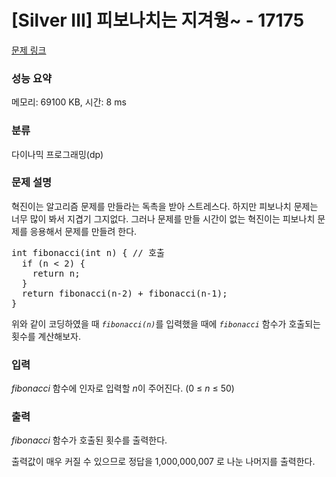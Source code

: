 # [Silver III] 피보나치는 지겨웡~ - 17175 

[문제 링크](https://www.acmicpc.net/problem/17175) 

### 성능 요약

메모리: 69100 KB, 시간: 8 ms

### 분류

다이나믹 프로그래밍(dp)

### 문제 설명

<p>혁진이는 알고리즘 문제를 만들라는 독촉을 받아 스트레스다. 하지만 피보나치 문제는 너무 많이 봐서 지겹기 그지없다. 그러나 문제를 만들 시간이 없는 혁진이는 피보나치 문제를 응용해서 문제를 만들려 한다.</p>


<pre>int fibonacci(int n) { // 호출
  if (n < 2) {
    return n;
  }  
  return fibonacci(n-2) + fibonacci(n-1);
}</pre>


<p>위와 같이 코딩하였을 때 <em><code>fibonacci(n)</code></em>를 입력했을 때에 <em><code>fibonacci</code> </em>함수가 호출되는 횟수를 계산해보자.</p>

### 입력 

 <p><em>fibonacci </em>함수에 인자로 입력할 <em>n</em>이 주어진다. (0 ≤ <em>n</em> ≤ 50)</p>

### 출력 

 <p><em>fibonacci </em>함수가 호출된 횟수를 출력한다.</p>

<p>출력값이 매우 커질 수 있으므로 정답을 1,000,000,007 로 나눈 나머지를 출력한다.</p>

